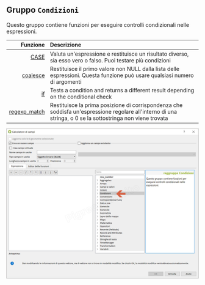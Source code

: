 ## Gruppo `Condizioni`

Questo gruppo contiene funzioni per eseguire controlli condizionali nelle espressioni. 

| Funzione  | Descrizione|
|----------:|:-----------|
|[CASE](funzioni/case.md)|	Valuta un'espressione e restituisce un risultato diverso, sia esso vero o falso. Puoi testare più condizioni|
|[coalesce](funzioni/coalesce.md)|Restituisce il primo valore non NULL dalla lista delle espressioni. Questa funzione può usare qualsiasi numero di argomenti|
|[if](funzioni/if.md)|	Tests a condition and returns a different result depending on the conditional check
|[regexp_match](funzioni/regexp_match.md)|Restituisce la prima posizione di corrispondenza che soddisfa un'espressione regolare all'interno di una stringa, o 0 se la sottostringa non viene trovata|


![](/img/condizioni/gruppo_condizioni1.png)
